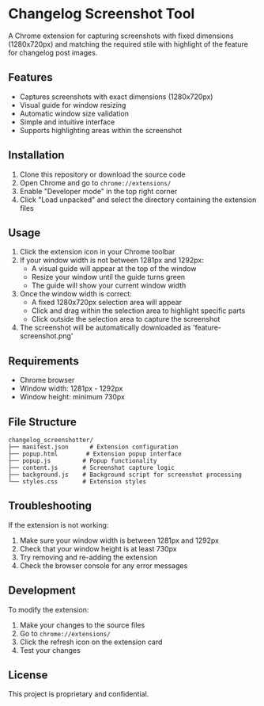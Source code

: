 # Changelog Screenshot Tool

A Chrome extension for capturing screenshots with fixed dimensions (1280x720px) and matching the required stile with highlight of the feature for changelog post images.

## Features

- Captures screenshots with exact dimensions (1280x720px)
- Visual guide for window resizing
- Automatic window size validation
- Simple and intuitive interface
- Supports highlighting areas within the screenshot

## Installation

1. Clone this repository or download the source code
2. Open Chrome and go to `chrome://extensions/`
3. Enable "Developer mode" in the top right corner
4. Click "Load unpacked" and select the directory containing the extension files

## Usage

1. Click the extension icon in your Chrome toolbar
2. If your window width is not between 1281px and 1292px:
   - A visual guide will appear at the top of the window
   - Resize your window until the guide turns green
   - The guide will show your current window width
3. Once the window width is correct:
   - A fixed 1280x720px selection area will appear
   - Click and drag within the selection area to highlight specific parts
   - Click outside the selection area to capture the screenshot
4. The screenshot will be automatically downloaded as 'feature-screenshot.png'

## Requirements

- Chrome browser
- Window width: 1281px - 1292px
- Window height: minimum 730px

## File Structure

```
changelog_screenshotter/
├── manifest.json      # Extension configuration
├── popup.html        # Extension popup interface
├── popup.js         # Popup functionality
├── content.js       # Screenshot capture logic
├── background.js    # Background script for screenshot processing
└── styles.css       # Extension styles
```

## Troubleshooting

If the extension is not working:

1. Make sure your window width is between 1281px and 1292px
2. Check that your window height is at least 730px
3. Try removing and re-adding the extension
4. Check the browser console for any error messages

## Development

To modify the extension:

1. Make your changes to the source files
2. Go to `chrome://extensions/`
3. Click the refresh icon on the extension card
4. Test your changes

## License

This project is proprietary and confidential. 